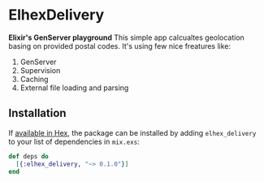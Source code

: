 # ElhexDelivery

**Elixir's GenServer playground**
This simple app calcualtes geolocation basing on provided postal codes. 
It's using few nice freatures like:
1. GenServer
2. Supervision 
3. Caching 
4. External file loading and parsing

## Installation

If [available in Hex](https://hex.pm/docs/publish), the package can be installed
by adding `elhex_delivery` to your list of dependencies in `mix.exs`:

```elixir
def deps do
  [{:elhex_delivery, "~> 0.1.0"}]
end
```

